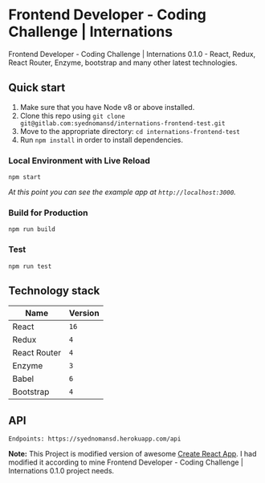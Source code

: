Frontend Developer - Coding Challenge | Internations
===================

Frontend Developer - Coding Challenge | Internations 0.1.0 - React, Redux, React Router, Enzyme, bootstrap and many other latest technologies.

## Quick start

1.  Make sure that you have Node v8 or above installed.
2.  Clone this repo using `git clone git@gitlab.com:syednomansd/internations-frontend-test.git`
3.  Move to the appropriate directory: `cd internations-frontend-test`
4.  Run `npm install` in order to install dependencies.

### Local Environment with Live Reload

```
npm start
```

_At this point you can see the example app at `http://localhost:3000`._

### Build for Production

```
npm run build
```

### Test

```
npm run test
```

## Technology stack

| Name | Version |
| ------ | ------ |
| React | `16` |
| Redux | `4` |
| React Router | `4` |
| Enzyme | `3` |
| Babel | `6` |
| Bootstrap | `4` |

## API

```
Endpoints: https://syednomansd.herokuapp.com/api
```

**Note:** This Project is modified version of awesome [Create React App](https://github.com/facebook/create-react-app). I had modified it according to mine Frontend Developer - Coding Challenge | Internations 0.1.0 project needs.
